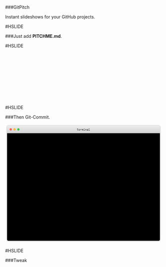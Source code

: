 ###GitPitch

Instant slideshows for your GitHub projects.

#HSLIDE

###Just add **PITCHME.md**.

#HSLIDE

<iframe data-src="http://localhost:9090/"
        frameborder="0"
        class="stretch"></iframe>

#HSLIDE

###Then Git-Commit.

![Terminal](assets/terminal.png)

#HSLIDE

###Tweak



